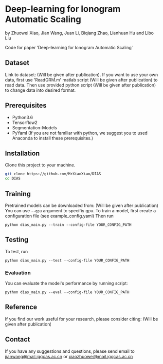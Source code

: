 # Deep-learning for Ionogram Automatic Scaling
by Zhuowei Xiao, Jian Wang, Juan Li, Biqiang Zhao, Lianhuan Hu and Libo Liu

Code for paper 'Deep-learning for Ionogram Automatic Scaling'

## Dataset
Link to dataset: (Will be given after publication).
If you want to use your own data, first use 'ReadGRM.m' matlab script (Will be given after publication) to read data.
Then use provided python script (Will be given after publication) to change data into desired format.

## Prerequisites
- Python3.6
- Tensorflow2
- Segmentation-Models
- PyYaml
(If you are not familiar with python, we suggest you to used Anaconda to install these prerequisites.)


## Installation
Clone this project to your machine. 

```bash
git clone https://github.com/MrXiaoXiao/DIAS
cd DIAS
```

## Training
Pretrained models can be downloaded from: (Will be given after publication) []()
You can use `--gpu` argument to specifiy gpu. 
To train a model, first create a configuration file (see example_config.yaml)
Then run
```
python dias_main.py --train --config-file YOUR_CONFIG_PATH
```

## Testing
To test, run
```
python dias_main.py --test --config-file YOUR_CONFIG_PATH
```

### Evaluation
You can evaluate the model's performance by running script:
```
python dias_main.py --eval --config-file YOUR_CONFIG_PATH
```

## Reference
If you find our work useful for your research, please consider citing:
(Will be given after publication)


## Contact
If you have any suggestions and questions, please send email to jianwang@mail.iggcas.ac.cn or xiaozhuowei@mail.iggcas.ac.cn    
